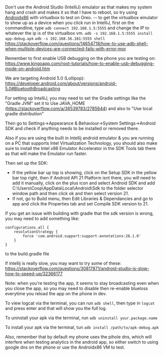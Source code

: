 
Don't use the Android Studio (IntelliJ) emulator as that makes my system hang and crash and makes it so that I have to reboot, so try using [Androidx86](http://www.android-x86.org/) with virtualbox to test on Oreo. 
-- to get the virtualbox emulator to show up as a device when you click run in IntelliJ, first on the commandline, type `adb connect 192.168.1.5:5555` and change the IP to whatever the ip is of the virtualbox vm.
 `adb -s 192.168.1.5:5555 install app-debug.apk`
 `adb -s 192.168.56.101:5555 shell`
 https://stackoverflow.com/questions/14654718/how-to-use-adb-shell-when-multiple-devices-are-connected-fails-with-error-mor

Remember to first enable USB debugging on the phone you are testing on: https://www.kingoapp.com/root-tutorials/how-to-enable-usb-debugging-mode-on-android.htm

We are targeting Android 5.0 (Lollipop): https://developer.android.com/about/versions/android-5.0#BluetoothBroadcasting

For setting up IntelliJ, you may need to set the Gradle settings like the "Gradle JVM" set it to Use JAVA_HOME (https://stackoverflow.com/a/36539783/2785644) and also to "Use local gradle distribution" 

Then go to Settings->Appearance & Behaviour->System Settings->Android SDK and check if anything needs to be installed or removed there.

Also if you are using the built in Intellij android emulator & you are running on a PC that supports Intel Virtualization Technology, you should also make sure to install the Intel x86 Emulator Accelerator in the SDK Tools tab there as that will make the Emulator run faster. 

Then set up the SDK:
 - If the yellow bar up top is showing, click on the Setup SDK in the yellow bar top right, then if Android API 21 Platform isnt there, you will need to add it manually, click on the plus icon and select Android SDK and add C:\Users\Coop\AppData\Local\Android\Sdk to the folder selector window path and then click ok and then select version 21.
- If not, go to Build menu, then Edit Libraries & Dependancies and go to app and click the Properties tab and set Compile SDK version to 21.
 
If you get an issue with building with gradle that the sdk version is wrong, you may need to add something like:
```
configurations.all {
    resolutionStrategy {
        force 'com.android.support:support-annotations:26.1.0'
    }
}
```
to the build.gradle file

If intellij is really slow, you may want to try some of these: https://stackoverflow.com/questions/30817871/android-studio-is-slow-how-to-speed-up/32366177

Note: when you're testing the app, it seems to stay broadcasting even when you close the app, so you may need to disable then re-enable blueloss everytime you reload the app on the phone in dev.

To view logcat via the terminal, you can run `adb shell`, then type in `logcat` and press enter and that will show you the full log.

To uninstall your apk via the terminal, run `adb uninstall your.package.name`

To install your apk via the terminal, tun `adb install /path/to/apk-debug.apk`


 
 Also, remember that by default my phone uses the pihole dns, which will interfere when testing analytics in the android app, so either switch to using google dns on the phone or use the Androidx86 VM to test.